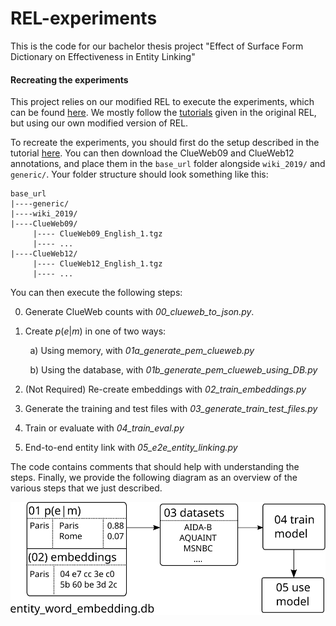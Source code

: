 # REL-experiments

This is the code for our bachelor thesis project "Effect of Surface Form Dictionary on Effectiveness in Entity Linking" 

#### Recreating the experiments

This project relies on our modified REL to execute the experiments, which can be found    [here](https://github.com/hvwesten/REL/tree/master/REL). We mostly follow the [tutorials](https://github.com/informagi/REL/tree/master/tutorials) given in the original REL, but using our own modified version of REL.

To recreate the experiments, you should first do the setup described in the tutorial [here](https://github.com/informagi/REL/blob/master/tutorials/01_How_to_get_started.md). You can then download the ClueWeb09 and ClueWeb12 annotations, and place them in the `base_url` folder alongside `wiki_2019/` and `generic/`. Your folder structure should look something like this:

```
base_url
|----generic/
|----wiki_2019/
|----ClueWeb09/
     |---- ClueWeb09_English_1.tgz
     |---- ...
|----ClueWeb12/
     |---- ClueWeb12_English_1.tgz
     |---- ...
```

You can then execute the following steps:

0. Generate ClueWeb counts with *00\_clueweb\_to\_json.py*.

1. Create $p(e|m)$ in one of two ways:

        a) Using memory, with *01a\_generate\_pem\_clueweb.py*

        b) Using the database, with *01b\_generate\_pem\_clueweb\_using\_DB.py*

2. (Not Required) Re-create embeddings with *02_train_embeddings.py*

3. Generate the training and test files with *03_generate_train_test_files.py*

4. Train or evaluate with *04_train_eval.py*

5. End-to-end entity link with *05_e2e_entity_linking.py*

The code contains comments that should help with understanding the steps. Finally, we provide the following diagram as an overview of the various steps that we just described.

![](./images/diagram.svg)
